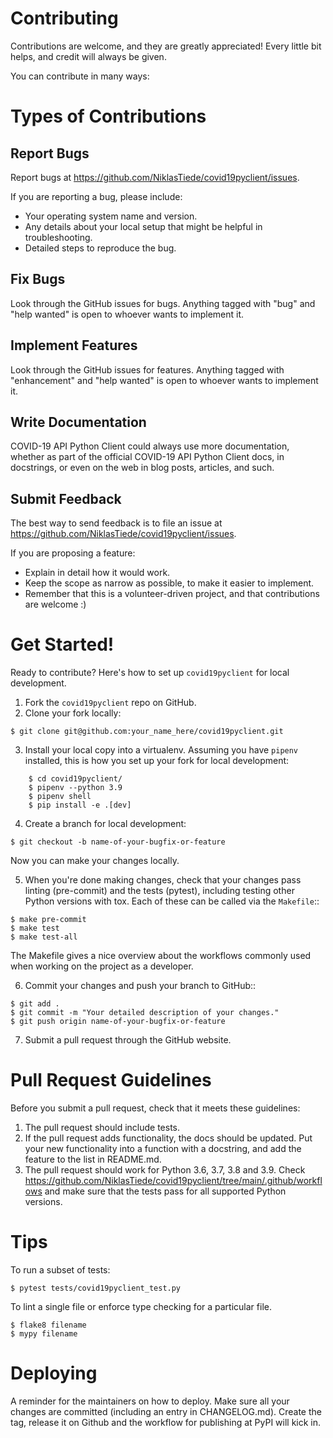 
# Contributing

Contributions are welcome, and they are greatly appreciated! Every little bit
helps, and credit will always be given.

You can contribute in many ways:

# Types of Contributions


## Report Bugs


Report bugs at https://github.com/NiklasTiede/covid19pyclient/issues.

If you are reporting a bug, please include:

* Your operating system name and version.
* Any details about your local setup that might be helpful in troubleshooting.
* Detailed steps to reproduce the bug.

## Fix Bugs


Look through the GitHub issues for bugs. Anything tagged with "bug" and "help
wanted" is open to whoever wants to implement it.

## Implement Features

Look through the GitHub issues for features. Anything tagged with "enhancement" and "help wanted" is open to whoever wants to implement it.

## Write Documentation

COVID-19 API Python Client could always use more documentation, whether as part of the official COVID-19 API Python Client docs, in docstrings, or even on the web in blog posts, articles, and such.

## Submit Feedback

The best way to send feedback is to file an issue at https://github.com/NiklasTiede/covid19pyclient/issues.

If you are proposing a feature:

* Explain in detail how it would work.
* Keep the scope as narrow as possible, to make it easier to implement.
* Remember that this is a volunteer-driven project, and that contributions
  are welcome :)

# Get Started!

Ready to contribute? Here's how to set up `covid19pyclient` for local development.

1. Fork the `covid19pyclient` repo on GitHub.
2. Clone your fork locally:

```
$ git clone git@github.com:your_name_here/covid19pyclient.git
```

3. Install your local copy into a virtualenv. Assuming you have `pipenv` installed, this is how you set up your fork for local development:

```
    $ cd covid19pyclient/
    $ pipenv --python 3.9
    $ pipenv shell
    $ pip install -e .[dev]
```

4. Create a branch for local development:

```
$ git checkout -b name-of-your-bugfix-or-feature
```

   Now you can make your changes locally.

5. When you're done making changes, check that your changes pass linting (pre-commit) and the
   tests (pytest), including testing other Python versions with tox. Each of these can be called via the `Makefile`::

```
$ make pre-commit
$ make test
$ make test-all
```

The Makefile gives a nice overview about the workflows commonly used when working on the project as a developer.

6. Commit your changes and push your branch to GitHub::

```
$ git add .
$ git commit -m "Your detailed description of your changes."
$ git push origin name-of-your-bugfix-or-feature
```

7. Submit a pull request through the GitHub website.

# Pull Request Guidelines

Before you submit a pull request, check that it meets these guidelines:

1. The pull request should include tests.
2. If the pull request adds functionality, the docs should be updated. Put
   your new functionality into a function with a docstring, and add the
   feature to the list in README.md.
3. The pull request should work for Python 3.6, 3.7, 3.8 and 3.9. Check
   https://github.com/NiklasTiede/covid19pyclient/tree/main/.github/workflows
   and make sure that the tests pass for all supported Python versions.

# Tips

To run a subset of tests:

```
$ pytest tests/covid19pyclient_test.py
```

To lint a single file or enforce type checking for a particular file.

```
$ flake8 filename
$ mypy filename
```

# Deploying

A reminder for the maintainers on how to deploy. Make sure all your changes are committed (including an entry in CHANGELOG.md). Create the tag, release it on Github and the workflow for publishing at PyPI will kick in.
